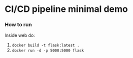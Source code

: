 # CI/CD pipeline minimal demo

### How to run
Inside web do:
1. `docker build -t flask:latest .`
2. `docker run -d -p 5000:5000 flask`

 

